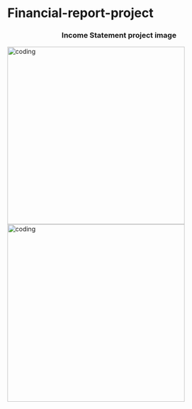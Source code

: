 # Financial-report-project
<h3 align="center">Income Statement project image </h3>
<img align="center" alt="coding" width="400" src="https://cdn.dribbble.com/users/172256/screenshots/2394651/open-uri20151208-3-1tw838b">
<img align="center" alt="coding" width="400" src="https://2.bp.blogspot.com/-xuhrkKSJUbg/Vy7yUTg22wI/AAAAAAAADA8/OaQtsPjYljA_4OMw5ryE9gUfIiL18HuMwCLcB/s1600/Home%2BPage%2B1.png"> 
